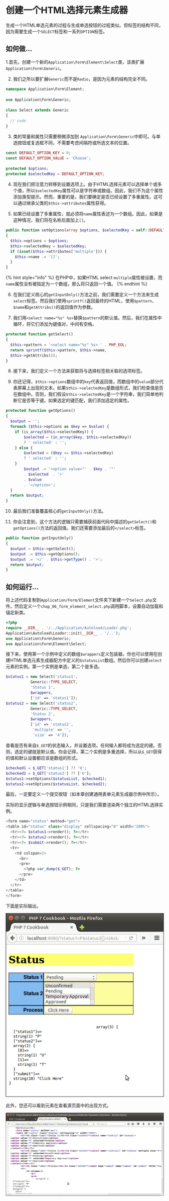 # 创建一个HTML选择元素生成器

生成一个HTML单选元素的过程与生成单选按钮的过程类似。但标签的结构不同，因为需要生成一个`SELECT`标签和一系列`OPTION`标签。

## 如何做...

1.首先，创建一个新的`Application\Form\Element\Select`类，该类扩展`Application\Form\Generic`。

2. 我们之所以要扩展`Generic`而不是`Radio`，是因为元素的结构完全不同。

```php
namespace Application\Form\Element;

use Application\Form\Generic;

class Select extends Generic
{
  // code
}
```

3. 类的常量和属性只需要稍微添加到 `Application\Form\Generic`中即可。与单选按钮或复选框不同，不需要考虑间隔符或所选文本的位置。

```php
const DEFAULT_OPTION_KEY = 0;
const DEFAULT_OPTION_VALUE = 'Choose';

protected $options;
protected $selectedKey = DEFAULT_OPTION_KEY;
```

4. 现在我们把注意力转移到设置选项上。由于HTML选择元素可以选择单个或多个值，所以`$selectedKey`属性可以是字符串或数组。因此，我们不为这个属性添加类型提示。然而，重要的是，我们要确定是否已经设置了多重属性。这可以通过继承父类的`$this->attributes`属性获得。

5. 如果已经设置了多重属性，就必须将`name`属性表述为一个数组。因此，如果是这种情况，我们将在名称后面加上`[]`。

```php
public function setOptions(array $options, $selectedKey = self::DEFAULT_OPTION_KEY)
{
  $this->options = $options;
  $this->selectedKey = $selectedKey;
  if (isset($this->attributes['multiple'])) {
    $this->name .= '[]';
  } 
}
```

{% hint style="info" %}
在PHP中，如果HTML select `multiple`属性被设置，而`name`属性没有被指定为一个数组，那么将只返回一个值。
{% endhint %}

6. 在我们定义核心的`getInputOnly()`方法之前，我们需要定义一个方法来生成`select`标签。然后我们使用`sprintf()`返回最终的HTML，使用`$pattern`、`$name`和`getAttribs()`的返回值作为参数。

7. 我们用`<select name="%s" %s>`替换`$pattern`的默认值。然后，我们在属性中循环，将它们添加为键值对，中间有空格。

```php
protected function getSelect()
{
  $this->pattern = '<select name="%s" %s> ' . PHP_EOL;
  return sprintf($this->pattern, $this->name, 
  $this->getAttribs());
}
```

8. 接下来，我们定义一个方法来获取将与选择标签相关联的选项标签。

9. 你还记得，`$this->options`数组中的`key`代表返回值，而数组中的`value`部分代表屏幕上出现的文本。如果`$this->selectedKey`是数组形式，我们检查值是否在数组中。否则，我们假设`$this->selectedKey`是一个字符串，我们简单地判断它是否等于键。如果选定的键匹配，我们添加选定的属性。

```php
protected function getOptions()
{
  $output = '';
  foreach ($this->options as $key => $value) {
    if (is_array($this->selectedKey)) {
        $selected = (in_array($key, $this->selectedKey)) 
        ? ' selected' : '';
    } else {
        $selected = ($key == $this->selectedKey) 
        ? ' selected' : '';
    }
        $output .= '<option value="' . $key . '"' 
        . $selected  . '>' 
        . $value 
        . '</option>';
  }
  return $output;
}
```

10. 最后我们准备覆盖核心的`getInputOnly()`方法。

11. 你会注意到，这个方法的逻辑只需要捕获前面代码中描述的`getSelect()`和`getOptions()`方法的返回值。我们还需要添加最后的`</select>`标签。

```php
public function getInputOnly()
{
  $output = $this->getSelect();
  $output .= $this->getOptions();
  $output .= '</' . $this->getType() . '>'; 
  return $output;
}
```

## 如何运行...

将上述代码复制到`Application/Form/Element`文件夹下新建一个`Select.php`文件。然后定义一个`chap_06_form_element_select.php`调用脚本，设置自动加载和锚定新类。

```php
<?php
require __DIR__ . '/../Application/Autoload/Loader.php';
Application\Autoload\Loader::init(__DIR__ . '/..');
use Application\Form\Generic;
use Application\Form\Element\Select;
```

接下来，使用第一个示例中定义的数组`$wrappers`定义包装器。你也可以使用在创建HTML单选元素生成器配方中定义的`$statusList`数组。然后你可以创建`select`元素的实例。第一个实例是单选，第二个是多选。

```php
$status1 = new Select('status1', 
           Generic::TYPE_SELECT, 
           'Status 1',
           $wrappers,
           ['id' => 'status1']);
$status2 = new Select('status2', 
           Generic::TYPE_SELECT, 
           'Status 2',
           $wrappers,
           ['id' => 'status2', 
            'multiple' => '', 
            'size' => '4']);
```

查看是否有来自`$_GET`的状态输入，并设置选项。任何输入都将成为选定的键。否则，选定的键就是默认值。你会记得，第二个实例是多重选择，所以从`$_GET`获得的值和默认设置都应该是数组的形式。

```php
$checked1 = $_GET['status1'] ?? 'U';
$checked2 = $_GET['status2'] ?? ['U'];
$status1->setOptions($statusList, $checked1);
$status2->setOptions($statusList, $checked2);
```

最后，一定要定义一个提交按钮（如本章创建通用表单元素生成器示例中所示）。

实际的显示逻辑与单选按钮示例相同，只是我们需要渲染两个独立的HTML选择实例。

```php
<form name="status" method="get">
<table id="status" class="display" cellspacing="0" width="100%">
  <tr><?= $status1->render(); ?></tr>
  <tr><?= $status2->render(); ?></tr>
  <tr><?= $submit->render(); ?></tr>
  <tr>
    <td colspan=2>
      <br>
      <pre>
        <?php var_dump($_GET); ?>
      </pre>
    </td>
  </tr>
</table>
</form>
```

下面是实际输出。

![](../../.gitbook/assets/image%20%2884%29.png)

此外，您还可以看到元素在查看源页面中的出现方式。

![](../../.gitbook/assets/image%20%2883%29.png)

